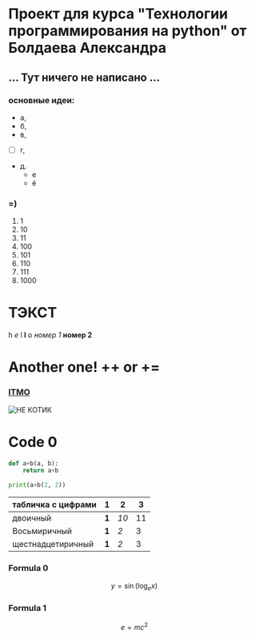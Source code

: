 # Проект для курса "Технологии программирования на python" от Болдаева Александра
## ... Тут ничего не написано ...

### основные идеи:
* а,
* б,
* в,
* [ ] г,
* д.
    * е
    * ё

### =)

1. 1
2. 10
3. 11
4. 100
5. 101
6. 110
7. 111
8. 1000

# ТЭКСТ
h *e* l **l** o  *номер 1*
**номер 2**

# Another one! ++ or +=

### **[ITMO](https://itmo.ru/)**

![НЕ КОТИК](https://itmo.ru/file/pages/213/slogan_belyy.png)

# Code 0
```python
def a+b(a, b):
    return a+b

print(a+b(2, 2))
```


| табличка с цифрами | 1     | 2    | 3 |
|--------------------|-------|------|---|
| двоичный           | **1** | *10* | 11|
| Восьмиричный       | **1** | *2*  | 3 |        
| щестнадцетиричный  | **1** | *2*  | 3 |  

### Formula 0
$$
y = \sin(\log_e{x})
$$

### Formula 1
$$
e = mc^2
$$





#  
#  
#  
#  
#  
#  
#  
#  
#  
#  
#  
#  
#  
#  
#  
#  
#  
#  
#  
#  
#  
#  
#  
#  
#  
#  
#  
#  
#  
#  
#  
#  
#  
#  
#  
#  
#  
#  
#  
#  
#  
#  
#  
#  
#  
#  
#  
#  
#  
#  
#  
#  
#  
#  
#  
#  
# Котик!!!!!

```
#　　　　　／＞　 フ
#　　　　　| 　_　 _|
#　 　　　／`ミ _x 彡
#　　 　 /　　　 　 |
#　　　 /　 ヽ　　 ﾉ
#　／￣|　　 |　|　|
#　| (￣ヽ＿_ヽ_)_)
#　＼二つ
```
